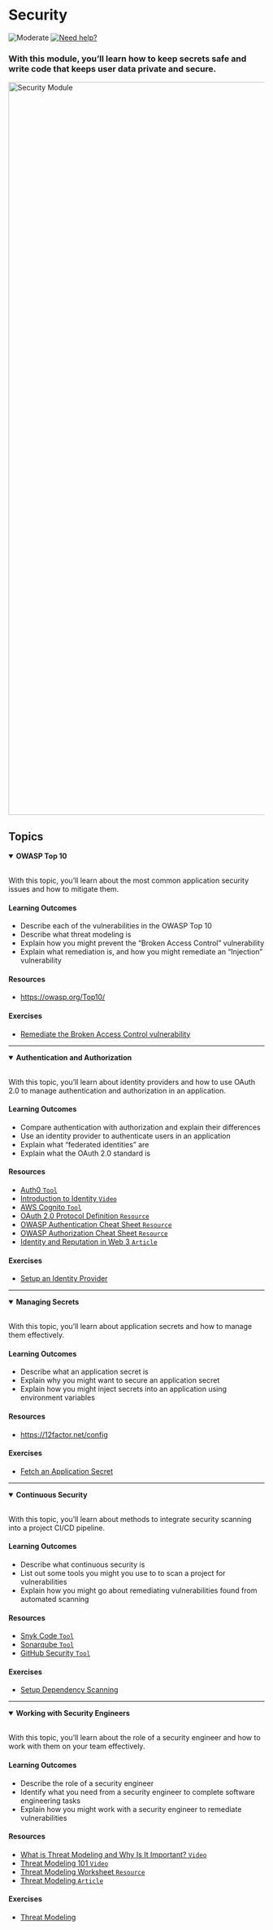 # Security

![Moderate](https://img.shields.io/badge/Difficulty-■%20Moderate-blue?style=flat-square&labelColor=000)
<a href="https://discord.gg/bDVYvG3Czd">![Need help?](https://img.shields.io/badge/Need%20help%3F%20-blue.svg?style=flat-square&logo=discord&logoWidth=15&labelColor=000&color=4d51cc)</a>

### With this module, you’ll learn how to keep secrets safe and write code that keeps user data private and secure.

<img width="1440" alt="Security Module" src="https://user-images.githubusercontent.com/894178/138358200-0c58972c-1800-4fba-91db-f85d5fa4a4ab.png">


## Topics

<details open>
   <summary><b>OWASP Top 10</b></summary><br/>

   With this topic, you’ll learn about the most common application security issues and how to mitigate them.
   
   #### Learning Outcomes
   * Describe each of the vulnerabilities in the OWASP Top 10
   * Describe what threat modeling is
   * Explain how you might prevent the “Broken Access Control” vulnerability
   * Explain what remediation is, and how you might remediate an “Injection” vulnerability

   #### Resources
   * https://owasp.org/Top10/

   #### Exercises
   * [Remediate the Broken Access Control vulnerability](../exercises/security/broken-access-control.md)
</details>

----

<details open>
   <summary><b>Authentication and Authorization</b></summary><br/>

   With this topic, you’ll learn about identity providers and how to use OAuth 2.0 to manage authentication and authorization in an application.
   
   #### Learning Outcomes
   * Compare authentication with authorization and explain their differences
   * Use an identity provider to authenticate users in an application
   * Explain what “federated identities” are
   * Explain what the OAuth 2.0 standard is

   #### Resources
   * [Auth0 `Tool`](https://auth0.com/)
   * [Introduction to Identity `Video`](https://auth0.com/docs/videos/learn-identity-series/introduction-to-identity)
   * [AWS Cognito `Tool`](https://aws.amazon.com/cognito/)
   * [OAuth 2.0 Protocol Definition `Resource`](https://tools.ietf.org/html/rfc6749)
   * [OWASP Authentication Cheat Sheet `Resource`](https://cheatsheetseries.owasp.org/cheatsheets/Authentication_Cheat_Sheet.html)
   * [OWASP Authorization Cheat Sheet `Resource`](https://cheatsheetseries.owasp.org/cheatsheets/Authorization_Cheat_Sheet.html)
   * [Identity and Reputation in Web 3 `Article`](https://sinahab.com/identity-and-reputation-in-web-3/)

   #### Exercises
   * [Setup an Identity Provider](../exercises/security/setup-an-identity-provider.md)
</details>

----

<details open>
   <summary><b>Managing Secrets</b></summary><br/>

   With this topic, you’ll learn about application secrets and how to manage them effectively.
   
   #### Learning Outcomes
   * Describe what an application secret is
   * Explain why you might want to secure an application secret
   * Explain how you might inject secrets into an application using environment variables

   #### Resources
   * https://12factor.net/config

   #### Exercises
   * [Fetch an Application Secret](../exercises/security/fetch-an-application-secret.md)
</details>

----

<details open>
   <summary><b>Continuous Security</b></summary><br/>

   With this topic, you’ll learn about methods to integrate security scanning into a project CI/CD pipeline.
   
   #### Learning Outcomes
   * Describe what continuous security is
   * List out some tools you might you use to to scan a project for vulnerabilities
   * Explain how you might go about remediating vulnerabilities found from automated scanning

   #### Resources
   * [Snyk Code `Tool`](https://snyk.io/product/snyk-code/)
   * [Sonarqube `Tool`](https://www.sonarqube.org/)
   * [GitHub Security `Tool`](https://github.com/features/security)

   #### Exercises
   * [Setup Dependency Scanning](../exercises/security/setup-dependency-scanning.md)
</details>

----

<details open>
   <summary><b>Working with Security Engineers</b></summary><br/>

   With this topic, you’ll learn about the role of a security engineer and how to work with them on your team effectively.
   
   #### Learning Outcomes
   * Describe the role of a security engineer
   * Identify what you need from a security engineer to complete software engineering tasks
   * Explain how you might work with a security engineer to remediate vulnerabilities

   #### Resources
   * [What is Threat Modeling and Why Is It Important? `Video`](https://www.youtube.com/watch?v=h_BC6QMWDbA)
   * [Threat Modeling 101 `Video`](https://www.youtube.com/watch?v=xSk7JrxOMGE)
   * [Threat Modeling Worksheet `Resource`](https://saweis.net/threatworksheet/)
   * [Threat Modeling `Article`](https://owasp.org/www-community/Threat_Modeling)

   #### Exercises
   * [Threat Modeling](../exercises/security/threat-modeling.md)
</details>
